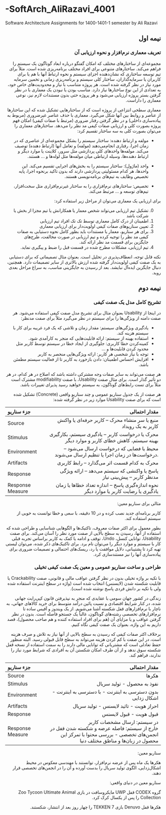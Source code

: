 # -SoftArch_AliRazavi_4001
Software Architecture Assignments for 1400-1401-1 semester by Ali Razavi 

<div style="direction: rtl;">

## نیمه اول

### تعریف معماری نرم‌افزار و نحوه ارزیابی آن

مجموعه‌ای از ساختارهای مختلف که امکان گفتگو درباره ابعاد گوناگون یک سیستم را فراهم می‌کند. ساختارهای متنوعی برای افراد مختلف برنامه‌ریزی شده است. مثلاً برای تیم توسعه ساختاری که نشان‌دهنده اجزای سیستم و نحوه ارتباط آنها با هم یا برای کاربران یا سرمایه‌گذاران، ساختار کلی سیستم و برنامه‌ریزی زمانی و تخمین سرمایه مورد نیاز در نظر گرفته شده است. هر پروژه متناسب با نیاز و محدودیت‌های خاص خود، به تعدادی از این نوع ساختارها نیاز دارد. مناسب بودن یا نبودن یک معماری با در نظر گرفتن بستر پروژه ارزیابی می‌شود و هر پروژه حتی بدون مستندات لازم نیز، نوعی معماری را داراست.

معماری سطحی انتزاعی از پروژه است که از ساختارهایی تشکیل شده که این ساختارها از عناصر و روابط بین آنها شکل می‌گیرد. معماری با حذف عناصر غیرضروری (مربوط به پیاده‌سازی داخلی) و در نظر گرفتن رفتار ضروری (مرتبط با صفات کیفی) امکان فهم پروژه بصورت کلی و ارزیابی صفات کیفی مد نظر را می‌دهد.
ساختارهای معماری را می‌توان بصورت کلی به سه ساختار تقسیم کرد:

- مولفه و ارتباط دهنده: ساختار سیستم را بشکل مجموعه‌ای از عناصری که در زمان اجرا، رفتاری انجام‌می‌دهند (مولفه) و تعامل آنها (ارتباط دهنده) توصیف می‌کند. مولفه‌ها واحدهای کلی پردازشی مثل سرور، کلاینت یا موارد دیگر و ارتباط دهنده‌ها، وسیله ارتباطی میان مولفه‌ها مثل لوله‌ها و ... هستند.

- واحد (ماژول): ساختار سیستم را به بخش‌های اجرایی تقسیم می‌کند. این واحدها، هر کدام مسئولیتی پردازشی دارند که بدون تاکید برنحوه اجرا، پایه تخصیص وظایف به تیم‌های برنامه‌نویسی هستند.

- تخصیص: ساختارهای نرم‌افزاری را به ساختار غیرنرم‌افزاری مثل سخت‌افزار، تیم‌های توسعه و ... مرتبط می‌کند.

برای ارزیابی یک معماری می‌توان از مراحل زیر استفاده کرد:

0. تشکیل تیم ارزیابی می‌تواند شخص معمار یا همکارانش یا تیم مجزا از بخش یا شرکت باشد
1. اطمینان از درک کامل معماری توسط تک تک افراد تیم ارزیابی
2. تعیین سناریوهای صفات کیفی اولویت‌دار برای ارزیابی معماری
3. برای هر سناریو، معمار یا مستندات باید بطور کامل نحوه دستیابی به صفات کیفی مد نظر را توجیه کرده و تیم ارزیابی در صورت مخالفت، طرح‌های جایگزین برای قسمت مد نظر ارائه کند.
4. تیم ارزیابی، مشکلات مطرح شده در قسمت قبل را ضبط و پیگیری نماید.

نکته قابل توجه، انعطاف‌پذیری در تحلیل است. بعنوان مثال تصمیماتی که برای دستیابی به یک صفت کیفی اولویت‌دار گرفته شده ارزش بالاتری از سایر تصمیمات دارد. همچنین، دنبال جایگزین ایده‌آل نبایشد. بعد از رسیدن به جایگزینی مناسب، به سراغ مراحل بعدی روید.


## نیمه دوم

### تشریح کامل مدل یک صفت کیفی

در اینجا از Usability بعنوان مثال برای تشریح مدل صفت کیفی استفاده می‌شود.
هر صفت دامنه از ویژگی‌ها را برای سیستم در نظر می‌گیرد مثلاً برای صفت مدنظر:

- یادگیری ویژگی‌های سیستم: مقدار زمان و تلاشی که یک فرد غریبه برای کار با سیستم هزینه کند.
- استفاده بهینه از سیستم: ارائه قابلیت‌هایی که منجر به کارآمدی شود.
- کمینه‌کردن خطا کاربری: جلوگیری از ایجاد خطا در سیستم توسط کاربر مثل محدود کردن قابلیت‌ها و ...
- توجه با نیاز شخصی هر کاربر: ارائه ویژگی‌هایی منحصر به کاربر
- افزایش احساس اطمینان: دادن بازخورد به کاربر تا از فعالیت سیستم مطمئن باشد.

هر صفت می‌تواند به سایر صفات وجه مشترکی داشته باشد که اصلاح در هر کدام، در هر دو تأثیر گذار است. برای مثال صفت Usability، با صفت modifiability مشترک است مثلاً برای تست رابط‌های گوناگون، به سیستم خواهید رسید پذیرای تغییرات باشد.

هر صفت از یک جدول سناریو عمومی و چند سناریو واقعی (Concrete) تشکیل شده است که برای صفت Usability موارد زیر در نظر گرفته شده:

</div>

| جزء سناریو | مقدار احتمالی |
| :------------- | -------------: |
| Source | منبع یا سر منشاء محرک – کاربر حرفه‌ای یا واکنش کاربر به یک رویداد |
| Stimulus | محرک یا درخواست کاربر – یادگیری سیستم، بکارگیری بهینه سیستم، کاهش خطای کاربر و موارد دیگر |
| Environment | محیط یا فضایی که درخواست ارسال می‌شود – درخواست‌ها در زمان اجرا یا تنظیم ارسال می‌شوند. |
| Artifacts | محرک به کدام قسمت اثر می‌گذارد – رابط کاربری |
| Response | پاسخ یا واکنشی که سیستم می‌دهد – ارائه ویژگی مدنظر کاربر – پیش‌بینی نیاز |
| Response Measure | نحوه اندازه‌گیری پاسخ – اندازه تعداد خطاها یا زمان یادگیری یا رضایت کاربر یا موارد دیگر |

<div style="direction: rtl;">

مثالی برای سناریو معین:

کاربر برنامه‌ای جدید نصب کرده و در 10 دقیقه، با سعی و خطا توانست به خوبی از سیستم استفاده کند.

بطور معمول برای اکثر صفات معروف، تاکتیک‌ها و الگوهایی شناسایی و طراحی شده که استفاده از آنها، رسیدن به سطح بالایی از صفت مورد نظر را آسان می‌کند. برای صفت Usability، توانایی کنسل، Undo، توقف و ادامه یا کمک به کاربر براساس تجربه قبلی کار با سیستم و موارد دیگر را می‌توان نام برد. برای تاکتیک‌های ذکر شده، می‌توان لیستی تهیه کرد تا پشتیبانی، دلایل موافقت یا رد، ریسک‌های احتمالی و تصمیمات ضروری برای پیاده‌سازی آنها را نیز مستندسازی کرد.

### طراحی و ساخت سناریو عمومی و معین یک صفت کیفی تخیلی

با تکیه بر واژه تخیلی بدون در نظر گرفتن عواقب مالی و قانونی، صفت Crackability یا قابلیت شکسته شدن (لایسنس) انتخاب شده است (واژه در سطح اینترنت استفاده شده ولی با تکیه بر دانش فردی پاسخ نوشته شده است).

زندگی در کشور جهان سومی با عقایدی که منجر به نپذیرفتن قانون کپی‌رایت جهانی شده، در کنار شرایط اقتصادی و نسبت پائین درآمد متوسط برای خرید کالاهای جهانی، به ناچار با نرم‌افزارهای قفل شکسته آشنا می‌شویم. از یک ویندوز و آفیس ساده تا نرم‌افزارهای تخصصی رشته‌های گوناگون، غالباً یک جستجو فاصله است. بدون در نظر گرفتن عواقب و یا مزایای آن (هم برای افراد استفاده کننده و هم صاحب محصول)، قصد داریم به این واژه، بعنوان یک صفت کیفی نگاه کنیم.

برخلاف اکثر صفات کیفی که رسیدن به سطح بالایی از آنها نیاز به تلاش و صرف هزینه است، در این صفت با کم کردن هزینه می‌تواند به سطح قابل قبولی رسید. البته منظور حفظ تعادلی است که مشتریانی که توانایی مالی دارند را به سمت استفاده از نسخه قفل شکسته سوق ندهد و از آن طرف امکان شکستن آن به افرادی که شرایط مورد نیاز را ندارند، فراهم کند.

</div>
  
| جزء سناریو | مقدار احتمالی |
| :------------- | ------------: |
| Source | هکرها |
| Stimulus | نفوذ به محصول - تولید سریال |
| Environment | بدون دسترسی به اینترنت - با دسترسی به اینترنت - اشکال زدایی |
| Artifacts | احراز هویت - تائید لایسنس - تولید سریال |
| Response | قبول هویت - قبول لایسنس |
| Response Measure | در سیستم: ارسال مشخصات کاربر <br> خارج از سیستم: فاصله عرضه و شکسته شدن قفل در انجمن‌های تخصصی - بررسی محتوا با تمرکز این محصول در زبان‌ها و مناطق مختلف دنیا |

<div style="direction: rtl;">

سناریو معین:

هکرها یک ماه پس از عرضه نرم‌افزار، توانستند با مهندسی معکوس در محیط اشکال‌زدایی، الگوی تولید سریال را بدست آورده و آن را در انجمن‌های تخصصی قرار دهند.

سناریو معین در دنیای واقعی:

گروه CODEX قفل UWP مایکروسافت در بازی Zoo Tycoon Ultimate Animal Collection را پس از یکسال کرک کرد.

هکرها قفل Denuvo بازی TEKKEN 7 را چهار روز بعد از انتشار، شکستند.




</div>


